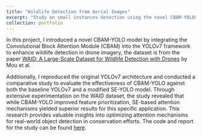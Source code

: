 ```yaml
---
title: "Wildlife Detection from Aerial Images"
excerpt: "Study on small instances detection using the novel CBAM-YOLOv7 model <br/><img src='cbam_yolo.jpg'>"
collection: portfolio
---
```


In this project, I introduced a novel CBAM-YOLO model by integrating the Convolutional Block Attention Module (CBAM) into the YOLOv7 framework to enhance wildlife detection in drone imagery, the dataset is from the paper [WAID: A Large-Scale Dataset for Wildlife Detection with Drones](https://www.mdpi.com/2076-3417/13/18/10397) by Mou et al. 

Additionally, I reproduced the original YOLOv7 architecture and conducted a comparative study to evaluate the effectiveness of CBAM-YOLO against both the baseline YOLOv7 and a modified SE-YOLO model. Through extensive experimentation on the WAID dataset, the study revealed that while CBAM-YOLO improved feature prioritization, SE-based attention mechanisms yielded superior results for this specific application. This research provides valuable insights into optimizing attention mechanisms for real-world object detection in conservation efforts. The code and report for the study can be found [here](https://github.com/ynitinreddy/CBAM-YOLOv7-Wildlife-Detection-in-Drone-Imagery).